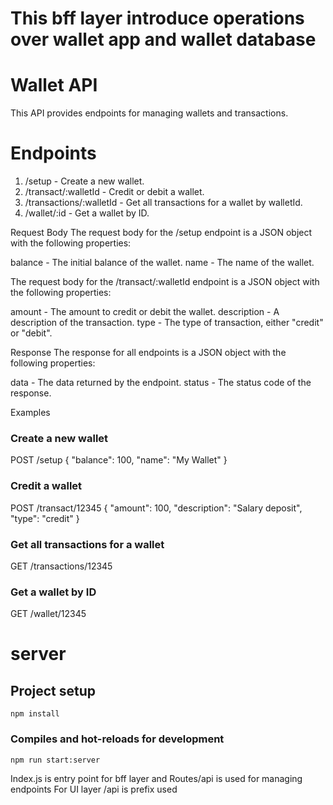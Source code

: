 # This bff layer introduce operations over wallet app and wallet database


# Wallet API
This API provides endpoints for managing wallets and transactions.

# Endpoints
1. /setup - Create a new wallet.
2. /transact/:walletId - Credit or debit a wallet.
3. /transactions/:walletId - Get all transactions for a wallet by walletId.
4. /wallet/:id - Get a wallet by ID.

Request Body
The request body for the /setup endpoint is a JSON object with the following properties:

balance - The initial balance of the wallet.
name - The name of the wallet.

The request body for the /transact/:walletId endpoint is a JSON object with the following properties:

amount - The amount to credit or debit the wallet.
description - A description of the transaction.
type - The type of transaction, either "credit" or "debit".

Response
The response for all endpoints is a JSON object with the following properties:

data - The data returned by the endpoint.
status - The status code of the response.

Examples
### Create a new wallet
POST /setup
{
"balance": 100,
"name": "My Wallet"
}



### Credit a wallet
POST /transact/12345
{
"amount": 100,
"description": "Salary deposit",
"type": "credit"
}


### Get all transactions for a wallet
GET /transactions/12345


### Get a wallet by ID
GET /wallet/12345 

# server

## Project setup
```
npm install
```

### Compiles and hot-reloads for development
```
npm run start:server
```

Index.js is entry point for bff layer and Routes/api is used for managing endpoints
For UI layer /api is prefix used 

